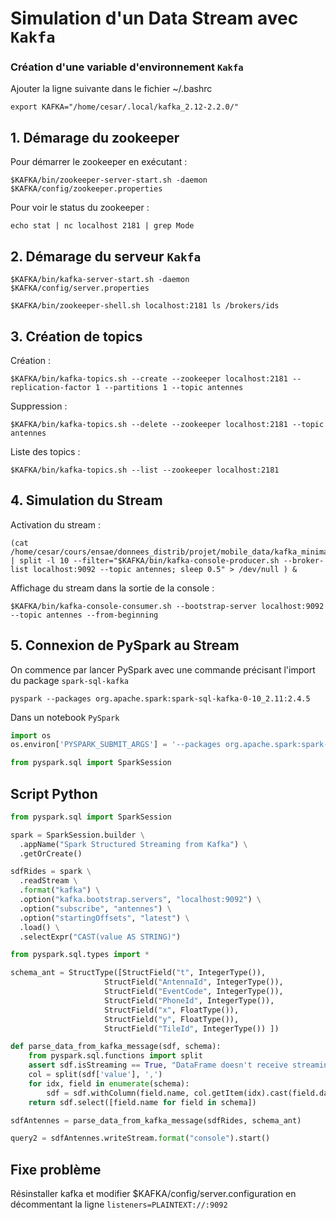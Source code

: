 # **Simulation d'un Data Stream avec `Kakfa`**

### Création d'une variable d'environnement `Kakfa`

Ajouter la ligne suivante dans le fichier ~/.bashrc
```console
export KAFKA="/home/cesar/.local/kafka_2.12-2.2.0/"
```

## 1. **Démarage du zookeeper**

Pour démarrer le zookeeper en exécutant :
```console
$KAFKA/bin/zookeeper-server-start.sh -daemon $KAFKA/config/zookeeper.properties
```

Pour voir le status du zookeeper :
```console
echo stat | nc localhost 2181 | grep Mode
```

## 2. **Démarage du serveur `Kakfa`**

```console
$KAFKA/bin/kafka-server-start.sh -daemon $KAFKA/config/server.properties
```

```console
$KAFKA/bin/zookeeper-shell.sh localhost:2181 ls /brokers/ids
```


## 3. **Création de topics**

Création :
```console
$KAFKA/bin/kafka-topics.sh --create --zookeeper localhost:2181 --replication-factor 1 --partitions 1 --topic antennes
```

Suppression :
```console
$KAFKA/bin/kafka-topics.sh --delete --zookeeper localhost:2181 --topic antennes
```

Liste des topics :
```console
$KAFKA/bin/kafka-topics.sh --list --zookeeper localhost:2181
```

## 4. **Simulation du Stream**

Activation du stream :
```console
(cat /home/cesar/cours/ensae/donnees_distrib/projet/mobile_data/kafka_minimal_df.csv | split -l 10 --filter="$KAFKA/bin/kafka-console-producer.sh --broker-list localhost:9092 --topic antennes; sleep 0.5" > /dev/null ) &
```

Affichage du stream dans la sortie de la console :
```console
$KAFKA/bin/kafka-console-consumer.sh --bootstrap-server localhost:9092 --topic antennes --from-beginning
```

## 5. **Connexion de PySpark au Stream**

On commence par lancer PySpark avec une commande précisant l'import du package `spark-sql-kafka`
```console
pyspark --packages org.apache.spark:spark-sql-kafka-0-10_2.11:2.4.5
```

Dans un notebook `PySpark`
```python
import os
os.environ['PYSPARK_SUBMIT_ARGS'] = '--packages org.apache.spark:spark-sql-kafka-0-10_2.11:2.4.5 pyspark-shell'

from pyspark.sql import SparkSession
```

## **Script Python**

```python
from pyspark.sql import SparkSession

spark = SparkSession.builder \
  .appName("Spark Structured Streaming from Kafka") \
  .getOrCreate()

sdfRides = spark \
  .readStream \
  .format("kafka") \
  .option("kafka.bootstrap.servers", "localhost:9092") \
  .option("subscribe", "antennes") \
  .option("startingOffsets", "latest") \
  .load() \
  .selectExpr("CAST(value AS STRING)")

from pyspark.sql.types import *

schema_ant = StructType([StructField("t", IntegerType()),
                     StructField("AntennaId", IntegerType()),
                     StructField("EventCode", IntegerType()),
                     StructField("PhoneId", IntegerType()),
                     StructField("x", FloatType()),
                     StructField("y", FloatType()),
                     StructField("TileId", IntegerType()) ])

def parse_data_from_kafka_message(sdf, schema):
    from pyspark.sql.functions import split
    assert sdf.isStreaming == True, "DataFrame doesn't receive streaming data"
    col = split(sdf['value'], ',')
    for idx, field in enumerate(schema):
        sdf = sdf.withColumn(field.name, col.getItem(idx).cast(field.dataType))
    return sdf.select([field.name for field in schema])

sdfAntennes = parse_data_from_kafka_message(sdfRides, schema_ant)

query2 = sdfAntennes.writeStream.format("console").start()
```

## Fixe problème

Résinstaller kafka et modifier $KAFKA/config/server.configuration en décommentant la ligne `listeners=PLAINTEXT://:9092`

























